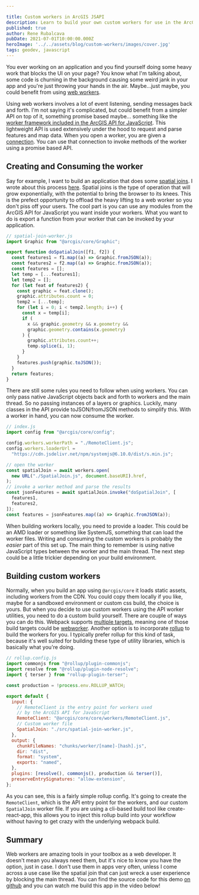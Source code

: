 ```yaml
---

title: Custom workers in ArcGIS JSAPI
description: Learn to build your own custom workers for use in the ArcGIS API for JavaScript
published: true
author: Rene Rubalcava
pubDate: 2021-07-01T10:00:00.000Z
heroImage: '../../assets/blog/custom-workers/images/cover.jpg'
tags: geodev, javascript
---
```


You ever working on an application and you find yourself doing some heavy work
that blocks the UI on your page? You know what I'm talking about, some code is
churning in the background causing some weird jank in your app and you're just
throwing your hands in the air. Maybe...just maybe, you could benefit from using
[web workers](https://developer.mozilla.org/en-US/docs/Web/API/Web_Workers_API).

Using web workers involves a lot of event listening, sending messages back and
forth. I'm not saying it's complicated, but could benefit from a simpler API on
top of it, something promise based maybe... something like the
[worker framework included in the ArcGIS API for JavaScript](https://developers.arcgis.com/javascript/latest/api-reference/esri-core-workers.html).
This lightweight API is used extensively under the hood to request and parse
features and map data. When you open a worker, you are given a
[connection](https://developers.arcgis.com/javascript/latest/api-reference/esri-core-workers-Connection.html).
You can use that connection to invoke methods of the worker using a promise
based API.

## Creating and Consuming the worker

Say for example, I want to build an application that does some
[spatial joins](https://codepen.io/odoe/pen/vYxYxXm). I wrote about this process
[here](https://odoe.net/blog/spatial-joins). Spatial joins is the type of
operation that will grow exponentially, with the potential to bring the browser
to its knees. This is the prefect opportunity to offload the heavy lifting to a
web worker so you don't piss off your users. The cool part is you can use any
modules from the ArcGIS API for JavaScript you want inside your workers. What
you want to do is export a function from your worker that can be invoked by your
application.

```js
// spatial-join-worker.js
import Graphic from "@arcgis/core/Graphic";

export function doSpatialJoin([f1, f2]) {
  const features1 = f1.map((a) => Graphic.fromJSON(a));
  const features2 = f2.map((a) => Graphic.fromJSON(a));
  const features = [];
  let temp = [...features1];
  let temp2 = [];
  for (let feat of features2) {
    const graphic = feat.clone();
    graphic.attributes.count = 0;
    temp2 = [...temp];
    for (let i = 0; i < temp2.length; i++) {
      const x = temp[i];
      if (
        x && graphic.geometry && x.geometry &&
        graphic.geometry.contains(x.geometry)
      ) {
        graphic.attributes.count++;
        temp.splice(i, 1);
      }
    }
    features.push(graphic.toJSON());
  }
  return features;
}
```

There are still some rules you need to follow when using workers. You can only
pass native JavaScript objects back and forth to workers and the main thread. So
no passing instances of a layers or graphics. Luckily, many classes in the API
provide toJSON/fromJSON methods to simplify this. With a worker in hand, you can
now consume the worker.

```js
// index.js
import config from "@arcgis/core/config";

config.workers.workerPath = "./RemoteClient.js";
config.workers.loaderUrl =
  "https://cdn.jsdelivr.net/npm/systemjs@6.10.0/dist/s.min.js";

// open the worker
const spatialJoin = await workers.open(
  new URL("./SpatialJoin.js", document.baseURI).href,
);
// invoke a worker method and parse the results
const jsonFeatures = await spatialJoin.invoke("doSpatialJoin", [
  features1,
  features2,
]);
const features = jsonFeatures.map((a) => Graphic.fromJSON(a));
```

When building workers locally, you need to provide a loader. This could be an
AMD loader or something like SystemJS, something that can load the worker files.
Writing and consuming the custom workers is probably the _easier_ part of this
set up. The main thing to remember is using native JavaScript types between the
worker and the main thread. The next step could be a little trickier depending
on your build environment.

## Building custom workers

Normally, when you build an app using `@arcgis/core` it loads static assets,
including workers from the CDN. You could copy them locally if you like, maybe
for a sandboxed environment or custom css build, the choice is yours. But when
you decide to use custom workers using the API worker utilities, you need to do
a custom build yourself. There are couple of ways you can do this. Webpack
supports [multiple targets](https://webpack.js.org/concepts/targets/), meaning
one of those build targets could be
[webworker](https://webpack.js.org/configuration/target/). Another option is to
incorporate [rollup](https://www.rollupjs.org/) to build the workers for you. I
typically prefer rollup for this kind of task, because it's well suited for
building these type of utility libraries, which is basically what you're doing.

```js
// rollup.config.js
import commonjs from "@rollup/plugin-commonjs";
import resolve from "@rollup/plugin-node-resolve";
import { terser } from "rollup-plugin-terser";

const production = !process.env.ROLLUP_WATCH;

export default {
  input: {
    // RemoteClient is the entry point for workers used
    // by the ArcGIS API for JavaScript
    RemoteClient: "@arcgis/core/core/workers/RemoteClient.js",
    // Custom worker file
    SpatialJoin: "./src/spatial-join-worker.js",
  },
  output: {
    chunkFileNames: "chunks/worker/[name]-[hash].js",
    dir: "dist",
    format: "system",
    exports: "named",
  },
  plugins: [resolve(), commonjs(), production && terser()],
  preserveEntrySignatures: "allow-extension",
};
```

As you can see, this is a fairly simple rollup config. It's going to create the
`RemoteClient`, which is the API entry point for the workers, and our custom
`SpatialJoin` worker file. If you are using a cli-based build tool like
create-react-app, this allows you to inject this rollup build into your workflow
without having to get crazy with the underlying webpack build.

## Summary

Web workers are amazing tools in your toolbox as a web developer. It doesn't
mean you always need them, but it's nice to know you have the option, just in
case. I don't use them in apps very often, unless I come across a use case like
the spatial join that can just wreck a user experience by blocking the main
thread. You can find the source code for this demo
[on github](https://github.com/Esri/jsapi-resources/tree/master/esm-samples/jsapi-custom-workers)
and you can watch me build this app in the video below!

<lite-youtube videoid="EaAM_QaeERE"></lite-youtube>

